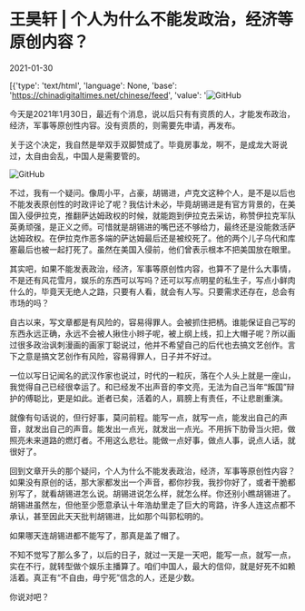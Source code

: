 # 王昊轩 | 个人为什么不能发政治，经济等原创内容？

2021-01-30

[{'type': 'text/html', 'language': None, 'base': 'https://chinadigitaltimes.net/chinese/feed', 'value': '![GitHub](https://chinadigitaltimes.net/chinese/files/2021/01/post-662183-6015727463ced.png)

今天是2021年1月30日，最近有个消息，说以后只有有资质的人，才能发布政治，经济，军事等原创性内容。没有资质的，则需要先申请，再发布。

关于这个决定，我自然是举双手双脚赞成了。毕竟房事龙，啊不，是成龙大哥说过，太自由会乱，中国人是需要管的。

![GitHub](https://chinadigitaltimes.net/chinese/files/2021/01/post-662183-601572760cf97.png)

不过，我有一个疑问。像周小平，占豪，胡锡进，卢克文这种个人，是不是以后也不能发表原创性的时政评论了呢？我估计未必，毕竟胡锡进是有官方背景的，在美国入侵伊拉克，推翻萨达姆政权的时候，就能跑到伊拉克去采访，称赞伊拉克军队英勇顽强，是正义之师。可惜就是胡锡进的嘴巴还不够给力，最终还是没能救活萨达姆政权。在伊拉克作恶多端的萨达姆最后还是被绞死了。他的两个儿子乌代和库塞最后也被一起打死了。虽然在美国入侵前，他们曾表示根本不把美国放在眼里。

其实吧，如果不能发表政治，经济，军事等原创性内容，也算不了是什么大事情，不是还有风花雪月，娱乐的东西可以写吗？还可以写点明星的私生子，写点小鲜肉什么的，毕竟天无绝人之路，只要有人看，就会有人写。只要需求还存在，总会有市场的吗？

自古以来，写文章都是有风险的，容易得罪人。会被抓住把柄。谁能保证自己写的东西永远正确，永远不会被人揪住小辫子呢，被上纲上线，扣上大帽子呢？所以画过很多政治讽刺漫画的画家丁聪说过，他并不希望自己的后代也去搞文艺创作。言下之意是搞文艺创作有风险，容易得罪人，日子并不好过。

一位以写日记闻名的武汉作家也说过，时代的一粒灰，落在个人头上就是一座山，我觉得自己已经很幸运了。和已经发不出声音的李文亮，无法为自己当年“叛国”辩护的傅聪比，更是如此。逝者已矣，活着的人，肩膀上有责任，不让悲剧重演。

就像有句话说的，但行好事，莫问前程。能写一点，就写一点，能发出自己的声音，就发出自己的声音。能发出一点光，就发出一点光。不用拆下肋骨当火把，做照亮未来道路的燃灯者。不用这么悲壮。能做一点好事，做点人事，说点人话，就很好了。

回到文章开头的那个疑问，个人为什么不能发表政治，经济，军事等原创性内容？如果没有原创的话，那大家都发出一个声音，都你抄我，我抄你好了，或者干脆都别写了，就看胡锡进怎么说。胡锡进说怎么样，就怎么样。你还别小瞧胡锡进了。胡锡进虽然左，但他至少愿意承认十年浩劫里走了巨大的弯路，许多人连这点都不承认，甚至因此天天批判胡锡进，比如那个叫郭松明的。

如果哪天连胡锡进都不能写了，那真是盖了帽了。

不知不觉写了那么多了，以后的日子，就过一天是一天吧，能写一点，就写一点，实在不行，就转型做个娱乐主播算了。咱们中国人，最大的信仰，就是好死不如赖活着。真正有“不自由，毋宁死”信念的人，还是少数。

你说对吧？

